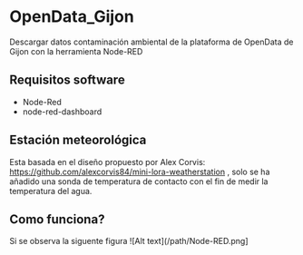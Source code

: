 # OpenData_Gijon
Descargar datos contaminación ambiental de la plataforma de OpenData de Gijon con la herramienta Node-RED
## Requisitos software
* Node-Red
* node-red-dashboard
## Estación meteorológica
Esta basada en el diseño propuesto por Alex Corvis: https://github.com/alexcorvis84/mini-lora-weatherstation , solo se ha añadido una sonda de temperatura de contacto con el fin de medir la temperatura del agua.
## Como funciona?
Si se observa la siguente figura
![Alt text](/path/Node-RED.png]
